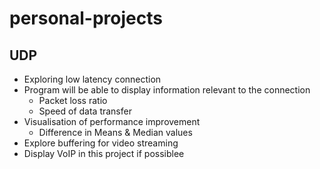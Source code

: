 # personal-projects

## UDP
- Exploring low latency connection
- Program will be able to display information relevant to the connection
    - Packet loss ratio
    - Speed of data transfer
- Visualisation of performance improvement
    - Difference in Means & Median values
- Explore buffering for video streaming
- Display VoIP in this project if possiblee